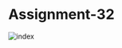 # Assignment-32
![index](https://user-images.githubusercontent.com/80578594/151664295-fff959de-f6dd-4184-852f-3c3e7d12cdec.png)
